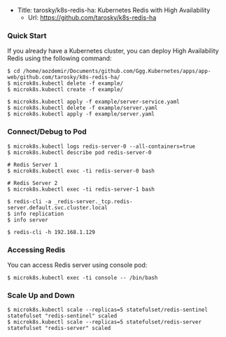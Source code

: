 * Title:	tarosky/k8s-redis-ha: Kubernetes Redis with High Availability
  * Url:	https://github.com/tarosky/k8s-redis-ha


### Quick Start
If you already have a Kubernetes cluster, you can deploy High Availability Redis using the following command:

```
$ cd /home/aozdemir/Documents/github.com/Ggg.Kubernetes/apps/app-web/github.com/tarosky/k8s-redis-ha/
$ microk8s.kubectl delete -f example/
$ microk8s.kubectl create -f example/

$ microk8s.kubectl apply -f example/server-service.yaml
$ microk8s.kubectl delete -f example/server.yaml
$ microk8s.kubectl apply -f example/server.yaml

```

### Connect/Debug to Pod
```
$ microk8s.kubectl logs redis-server-0 --all-containers=true
$ microk8s.kubectl describe pod redis-server-0

# Redis Server 1
$ microk8s.kubectl exec -ti redis-server-0 bash 

# Redis Server 2
$ microk8s.kubectl exec -ti redis-server-1 bash 

$ redis-cli -a _redis-server._tcp.redis-server.default.svc.cluster.local
$ info replication
$ info server
```

```
$ redis-cli -h 192.168.1.129
```

### Accessing Redis
You can access Redis server using console pod:

```
$ microk8s.kubectl exec -ti console -- /bin/bash
```

### Scale Up and Down

```
$ microk8s.kubectl scale --replicas=5 statefulset/redis-sentinel
statefulset "redis-sentinel" scaled
$ microk8s.kubectl scale --replicas=5 statefulset/redis-server
statefulset "redis-server" scaled
```